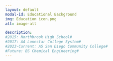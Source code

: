 ```yaml
---
layout: default
modal-id: Educational Background
img: Education icon.png
alt: image-alt

description: 
#2015: Northbrook High School#
#2017: AA Lonestar College System#
#2023-Current: AS San Diego Community College#
#Future: BS Chemical Engineering#
---
```

